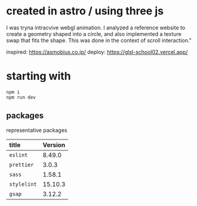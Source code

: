 # created in astro / using three js
 
 I was tryna intracvive webgl animation.
 I analyzed a reference website to create a geometry shaped into a circle, and also implemented a texture swap that fits the shape. This was done in the context of scroll interaction."

 inspired: https://asmobius.co.jp/
 deploy: https://glsl-school02.vercel.app/


# starting with

```
npm i 
npm run dev
```

## packages

representative packages

| title                  | Version                                          |
| :--------------------- | :----------------------------------------------- |
| `eslint`               | 8.49.0                                           |
| `prettier`             | 3.0.3                                            |
| `sass`                 | 1.58.1                                           |
| `stylelint`            | 15.10.3                                          |
| `gsap`                 | 3.12.2                                           |


